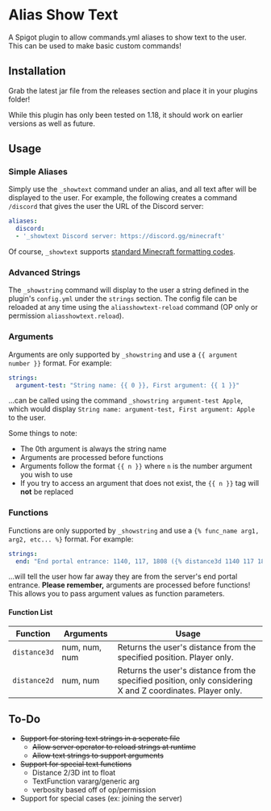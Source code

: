 # Alias Show Text

A Spigot plugin to allow commands.yml aliases to show text to the user.
This can be used to make basic custom commands!

## Installation

Grab the latest jar file from the releases section and place it in your plugins folder!

While this plugin has only been tested on 1.18, it should work on earlier versions as well as future.

## Usage

### Simple Aliases

Simply use the `_showtext` command under an alias, and all text after will be displayed to the user.
For example, the following creates a command `/discord` that gives the user the URL of the Discord server:

```yaml
aliases:
  discord:
  - '_showtext Discord server: https://discord.gg/minecraft'
```

Of course, `_showtext` supports [standard Minecraft formatting codes](https://minecraft.fandom.com/wiki/Formatting_codes).

### Advanced Strings

The `_showstring` command will display to the user a string defined in the plugin's `config.yml` under the `strings` section.
The config file can be reloaded at any time using the `aliasshowtext-reload` command (OP only or permission `aliasshowtext.reload`).

### Arguments

Arguments are only supported by `_showstring` and use a `{{ argument number }}` format. For example:

```yaml
strings:
  argument-test: "String name: {{ 0 }}, First argument: {{ 1 }}"
```

...can be called using the command `_showstring argument-test Apple`,
which would display `String name: argument-test, First argument: Apple` to the user.

Some things to note:

* The 0th argument is always the string name
* Arguments are processed before functions
* Arguments follow the format `{{ n }}` where `n` is the number argument you wish to use
* If you try to access an argument that does not exist, the `{{ n }}` tag will **not** be replaced

### Functions

Functions are only supported by `_showstring` and use a `{% func_name arg1, arg2, etc... %}` format. For example:

```yaml
strings:
  end: "End portal entrance: 1140, 117, 1808 ({% distance3d 1140 117 1801 %} blocks away)"
```

...will tell the user how far away they are from the server's end portal entrance.
**Please remember,** arguments are processed before functions!
This allows you to pass argument values as function parameters.

#### Function List

| **Function** | **Arguments** | **Usage**                                                                                                   |
|--------------|---------------|-------------------------------------------------------------------------------------------------------------|
| `distance3d` | num, num, num | Returns the user's distance from the specified position. Player only.                                       |
| `distance2d` | num, num      | Returns the user's distance from the specified position, only considering X and Z coordinates. Player only. |

## To-Do

* ~~Support for storing text strings in a seperate file~~
    * ~~Allow server operator to reload strings at runtime~~
    * ~~Allow text strings to support arguments~~
* ~~Support for special text functions~~
    * Distance 2/3D int to float
    * TextFunction vararg/generic arg
    * verbosity based off of op/permission
* Support for special cases (ex: joining the server)
